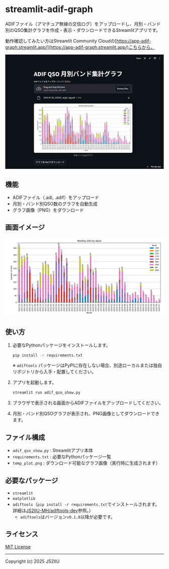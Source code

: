 
# streamlit-adif-graph

ADIFファイル（アマチュア無線の交信ログ）をアップロードし、月別・バンド別のQSO集計グラフを作成・表示・ダウンロードできるStreamlitアプリです。

動作確認してみたい方はStreamlit Community Cloudの[https://app-adif-graph.streamlit.app/](https://app-adif-graph.streamlit.app/)こちらから。

![screenshot](screenshot.png)

## 機能
- ADIFファイル（.adi, .adif）をアップロード
- 月別・バンド別QSO数のグラフを自動生成
- グラフ画像（PNG）をダウンロード

## 画面イメージ
![サンプルグラフ](temp_plot.png)

## 使い方
1. 必要なPythonパッケージをインストールします。
	```sh
	pip install -r requirements.txt
	```
	※ `adiftools` パッケージはPyPIに存在しない場合、別途ローカルまたは独自リポジトリから入手・配置してください。

2. アプリを起動します。
	```sh
	streamlit run adif_qso_show.py
	```

3. ブラウザで表示される画面からADIFファイルをアップロードしてください。

4. 月別・バンド別QSOグラフが表示され、PNG画像としてダウンロードできます。

## ファイル構成
- `adif_qso_show.py` : Streamlitアプリ本体
- `requirements.txt` : 必要なPythonパッケージ一覧
- `temp_plot.png` : ダウンロード可能なグラフ画像（実行時に生成されます）

## 必要なパッケージ
- `streamlit`
- `matplotlib`
- `adiftools`（`pip install -r requirements.txt`でインストールされます。詳細は[JS2IIU-MH/adiftools-dev](https://github.com/JS2IIU-MH/adiftools-dev)参照。）
  - `adiftools`はバージョン`v0.1.8`以降が必要です。

## ライセンス
[MIT License](LICENCE)

---
Copyright (c) 2025 JS2IIU
